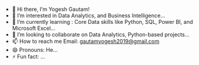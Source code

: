 - 👋 Hi there, I’m Yogesh Gautam! 
- 👀 I’m interested in Data Analytics, and Business Intelligence...
- 🌱 I’m currently learning : Core Data skills like Python, SQL, Power BI, and Microsoft Excel...
- 💞️ I’m looking to collaborate on Data Analytics, Python-based projects...
- 📫 How to reach me Email: gautamyogesh2019@gmail.com
- 😄 Pronouns: He...
- ⚡ Fun fact: ...

<!---
yogeshgautamdeveloper/yogeshgautamdeveloper is a ✨ special ✨ repository because its `README.md` (this file) appears on your GitHub profile.
You can click the Preview link to take a look at your changes.
--->
